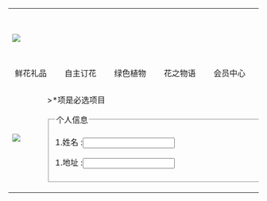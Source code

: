 <!DOCTYPE html>
<html>
<head>
    <meta charset="utf-8" />
    <title></title>
    <style type="text/css">
    ul{
        width:700px;
        height:33px;
        list-style:none;
        margin: -10px 0 0 -40px;
    }
            ul li a {
                width: 100px;
                height: 33px;
                text-decoration: none;
                text-align: center;
                line-height:33px;
                float: left;
                background: url(image/button1.jpg) 0 0 no-repeat;
            }
    </style>
</head>
<body>
    <table cellspacing="0">
        <tr>
        <td colspan="2" style="height:120px;">
            <img src="image/banner.jpg" />
            <tr>
                <td colspan="2" style="height:33px;">
                    <ul>
                        <li><a href="#">鲜花礼品</a></li>
                        <li><a href="#">自主订花</a></li>
                        <li><a href="#">绿色植物</a></li>
                        <li><a href="#">花之物语</a></li>
                        <li><a href="#">会员中心</a></li>
                        <li><a href="#">联系我们</a></li>
                        <li><a href="#">支付方式</a></li>
                    </ul>
            </td>
        </tr>
        <tr><td><img src="image/main_left.png" /></td>
        <td>
              <div id="rcon">
                  <form action="" method="post" name="regFrm">
                      <p>>*项是必选项目</p>
                      <fieldset>
                          <legend>
                              个人信息
                          </legend>
                          <p>1.姓名 :<input type="text" name="username"</p>
                          <p>1.地址 :<input type="text" name="username"</p>
                      </fieldset>
                  </form>
              </div>
              </td></tr>
    </table>
</body>
</html>

